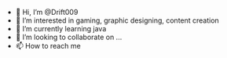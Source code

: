 - 👋 Hi, I’m @Drift009
- 👀 I’m interested in gaming, graphic designing, content creation
- 🌱 I’m currently learning java 
- 💞️ I’m looking to collaborate on ...
- 📫 How to reach me

<!---
Drift009/Drift009 is a ✨ special ✨ repository because its `README.md` (this file) appears on your GitHub profile.
You can click the Preview link to take a look at your changes.
--->
